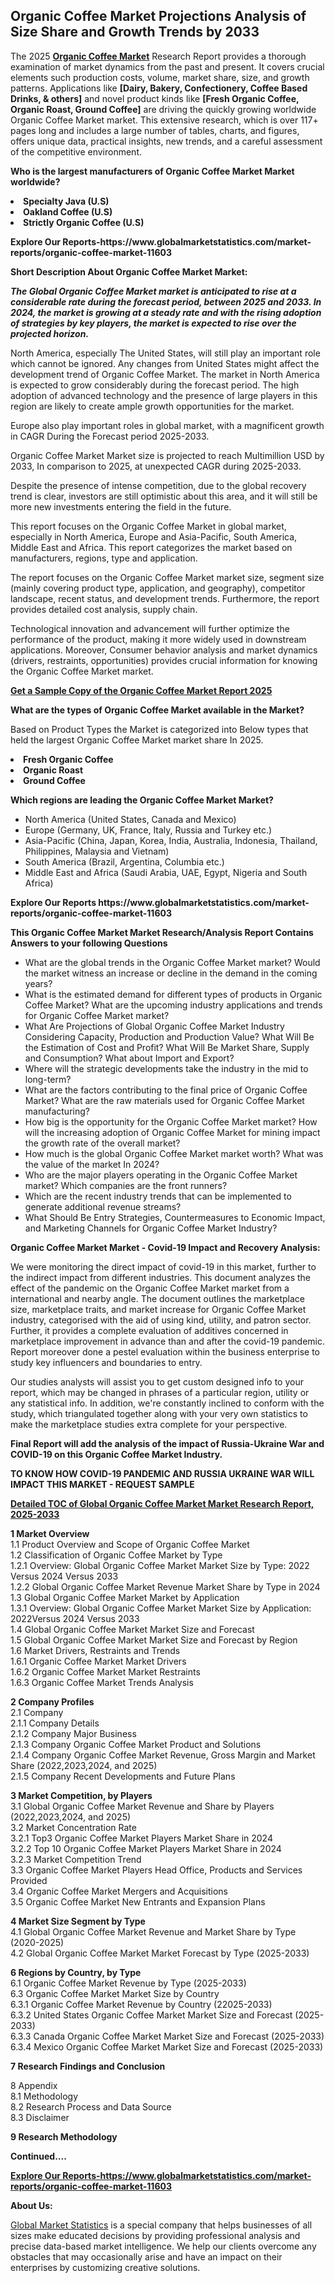 <h2>Organic Coffee Market Projections Analysis of Size Share and Growth Trends by 2033</h2><p>The 2025 <strong><a href="https://www.globalmarketstatistics.com/market-reports/organic-coffee-market-11603">Organic Coffee Market</a></strong> Research Report provides a thorough examination of market dynamics from the past and present. It covers crucial elements such production costs, volume, market share, size, and growth patterns. Applications like <strong>[Dairy, Bakery, Confectionery, Coffee Based Drinks, & others]</strong> and novel product kinds like <strong>[Fresh Organic Coffee, Organic Roast, Ground Coffee]</strong> are driving the quickly growing worldwide Organic Coffee Market market. This extensive research, which is over 117+ pages long and includes a large number of tables, charts, and figures, offers unique data, practical insights, new trends, and a careful assessment of the competitive environment.</p> <p><strong>Who is the largest manufacturers of Organic Coffee Market Market worldwide?</strong></p> <p><strong><li>Specialty Java (U.S)<li>Oakland Coffee (U.S)<li>Strictly Organic Coffee (U.S)</strong></p> <p><strong>Explore Our Reports-https://www.globalmarketstatistics.com/market-reports/organic-coffee-market-11603</strong></p> <p><strong>Short Description About Organic Coffee Market Market:</strong></p> <p><strong><em>The Global Organic Coffee Market market is anticipated to rise at a considerable rate during the forecast period, between 2025 and 2033. In 2024, the market is growing at a steady rate and with the rising adoption of strategies by key players, the market is expected to rise over the projected horizon.</em></strong></p> <p>North America, especially The United States, will still play an important role which cannot be ignored. Any changes from United States might affect the development trend of Organic Coffee Market. The market in North America is expected to grow considerably during the forecast period. The high adoption of advanced technology and the presence of large players in this region are likely to create ample growth opportunities for the market.</p> <p>Europe also play important roles in global market, with a magnificent growth in CAGR During the Forecast period 2025-2033.</p> <p>Organic Coffee Market Market size is projected to reach Multimillion USD by 2033, In comparison to 2025, at unexpected CAGR during 2025-2033.</p> <p>Despite the presence of intense competition, due to the global recovery trend is clear, investors are still optimistic about this area, and it will still be more new investments entering the field in the future.</p> <p>This report focuses on the Organic Coffee Market in global market, especially in North America, Europe and Asia-Pacific, South America, Middle East and Africa. This report categorizes the market based on manufacturers, regions, type and application.</p> <p>The report focuses on the Organic Coffee Market market size, segment size (mainly covering product type, application, and geography), competitor landscape, recent status, and development trends. Furthermore, the report provides detailed cost analysis, supply chain.</p> <p>Technological innovation and advancement will further optimize the performance of the product, making it more widely used in downstream applications. Moreover, Consumer behavior analysis and market dynamics (drivers, restraints, opportunities) provides crucial information for knowing the Organic Coffee Market market.</p> <p><strong><a href="https://www.globalmarketstatistics.com/market-reports/organic-coffee-market-11603">Get a Sample Copy of the Organic Coffee Market Report 2025</a></strong></p> <p><strong>What are the types of Organic Coffee Market available in the Market?</strong></p> <p>Based on Product Types the Market is categorized into Below types that held the largest Organic Coffee Market market share In 2025.</p> <p><strong><li>Fresh Organic Coffee<li>Organic Roast<li>Ground Coffee</strong></p> <p><strong>Which regions are leading the Organic Coffee Market Market?</strong></p> <ul> <li>North America (United States, Canada and Mexico)</li> <li>Europe (Germany, UK, France, Italy, Russia and Turkey etc.)</li> <li>Asia-Pacific (China, Japan, Korea, India, Australia, Indonesia, Thailand, Philippines, Malaysia and Vietnam)</li> <li>South America (Brazil, Argentina, Columbia etc.)</li> <li>Middle East and Africa (Saudi Arabia, UAE, Egypt, Nigeria and South Africa)</li> </ul> <p><strong>Explore Our Reports https://www.globalmarketstatistics.com/market-reports/organic-coffee-market-11603</strong></p> <p><strong>This Organic Coffee Market Market Research/Analysis Report Contains Answers to your following Questions</strong></p> <ul> <li>What are the global trends in the Organic Coffee Market market? Would the market witness an increase or decline in the demand in the coming years?</li> <li>What is the estimated demand for different types of products in Organic Coffee Market? What are the upcoming industry applications and trends for Organic Coffee Market market?</li> <li>What Are Projections of Global Organic Coffee Market Industry Considering Capacity, Production and Production Value? What Will Be the Estimation of Cost and Profit? What Will Be Market Share, Supply and Consumption? What about Import and Export?</li> <li>Where will the strategic developments take the industry in the mid to long-term?</li> <li>What are the factors contributing to the final price of Organic Coffee Market? What are the raw materials used for Organic Coffee Market manufacturing?</li> <li>How big is the opportunity for the Organic Coffee Market market? How will the increasing adoption of Organic Coffee Market for mining impact the growth rate of the overall market?</li> <li>How much is the global Organic Coffee Market market worth? What was the value of the market In 2024?</li> <li>Who are the major players operating in the Organic Coffee Market market? Which companies are the front runners?</li> <li>Which are the recent industry trends that can be implemented to generate additional revenue streams?</li> <li>What Should Be Entry Strategies, Countermeasures to Economic Impact, and Marketing Channels for Organic Coffee Market Industry?</li> </ul> <p><strong>Organic Coffee Market Market - Covid-19 Impact and Recovery Analysis:</strong></p> <p>We were monitoring the direct impact of covid-19 in this market, further to the indirect impact from different industries. This document analyzes the effect of the pandemic on the Organic Coffee Market market from a international and nearby angle. The document outlines the marketplace size, marketplace traits, and market increase for Organic Coffee Market industry, categorised with the aid of using kind, utility, and patron sector. Further, it provides a complete evaluation of additives concerned in marketplace improvement in advance than and after the covid-19 pandemic. Report moreover done a pestel evaluation within the business enterprise to study key influencers and boundaries to entry.</p> <p>Our studies analysts will assist you to get custom designed info to your report, which may be changed in phrases of a particular region, utility or any statistical info. In addition, we're constantly inclined to conform with the study, which triangulated together along with your very own statistics to make the marketplace studies extra complete for your perspective.</p> <p><strong>Final Report will add the analysis of the impact of Russia-Ukraine War and COVID-19 on this Organic Coffee Market Industry.</strong></p> <p><strong>TO KNOW HOW COVID-19 PANDEMIC AND RUSSIA UKRAINE WAR WILL IMPACT THIS MARKET - REQUEST SAMPLE</strong></p> <p><strong><a href="https://www.globalmarketstatistics.com/market-reports/organic-coffee-market-11603">Detailed TOC of Global Organic Coffee Market Market Research Report, 2025-2033</a></strong></p> <p><strong>1 Market Overview</strong><br /> 1.1 Product Overview and Scope of Organic Coffee Market<br /> 1.2 Classification of Organic Coffee Market by Type<br /> 1.2.1 Overview: Global Organic Coffee Market Market Size by Type: 2022 Versus 2024 Versus 2033<br /> 1.2.2 Global Organic Coffee Market Revenue Market Share by Type in 2024<br /> 1.3 Global Organic Coffee Market Market by Application<br /> 1.3.1 Overview: Global Organic Coffee Market Market Size by Application: 2022Versus 2024 Versus 2033<br /> 1.4 Global Organic Coffee Market Market Size and Forecast<br /> 1.5 Global Organic Coffee Market Market Size and Forecast by Region<br /> 1.6 Market Drivers, Restraints and Trends<br /> 1.6.1 Organic Coffee Market Market Drivers<br /> 1.6.2 Organic Coffee Market Market Restraints<br /> 1.6.3 Organic Coffee Market Trends Analysis</p> <p><strong>2 Company Profiles</strong><br /> 2.1 Company<br /> 2.1.1 Company Details<br /> 2.1.2 Company Major Business<br /> 2.1.3 Company Organic Coffee Market Product and Solutions<br /> 2.1.4 Company Organic Coffee Market Revenue, Gross Margin and Market Share (2022,2023,2024, and 2025)<br /> 2.1.5 Company Recent Developments and Future Plans</p> <p><strong>3 Market Competition, by Players</strong><br /> 3.1 Global Organic Coffee Market Revenue and Share by Players (2022,2023,2024, and 2025)<br /> 3.2 Market Concentration Rate<br /> 3.2.1 Top3 Organic Coffee Market Players Market Share in 2024<br /> 3.2.2 Top 10 Organic Coffee Market Players Market Share in 2024<br /> 3.2.3 Market Competition Trend<br /> 3.3 Organic Coffee Market Players Head Office, Products and Services Provided<br /> 3.4 Organic Coffee Market Mergers and Acquisitions<br /> 3.5 Organic Coffee Market New Entrants and Expansion Plans</p> <p><strong>4 Market Size Segment by Type</strong><br /> 4.1 Global Organic Coffee Market Revenue and Market Share by Type (2020-2025)<br /> 4.2 Global Organic Coffee Market Market Forecast by Type (2025-2033)</p> <p><strong>6 Regions by Country, by Type</strong><br /> 6.1 Organic Coffee Market Revenue by Type (2025-2033)<br /> 6.3 Organic Coffee Market Market Size by Country<br /> 6.3.1 Organic Coffee Market Revenue by Country (22025-2033)<br /> 6.3.2 United States Organic Coffee Market Market Size and Forecast (2025-2033)<br /> 6.3.3 Canada Organic Coffee Market Market Size and Forecast (2025-2033)<br /> 6.3.4 Mexico Organic Coffee Market Market Size and Forecast (2025-2033)</p> <p><strong>7 Research Findings and Conclusion</strong></p> <p>8 Appendix<br /> 8.1 Methodology<br /> 8.2 Research Process and Data Source<br /> 8.3 Disclaimer</p> <p><strong>9 Research Methodology</strong></p> <p><strong>Continued&hellip;.</strong></p> <p><strong><a href="https://www.globalmarketstatistics.com/market-reports/organic-coffee-market-11603">Explore Our Reports-https://www.globalmarketstatistics.com/market-reports/organic-coffee-market-11603</a></strong></p> <p><strong>About Us:</strong></p> <p><a href="https://www.globalmarketstatistics.com/">Global Market Statistics</a> is a special company that helps businesses of all sizes make educated decisions by providing professional analysis and precise data-based market intelligence. We help our clients overcome any obstacles that may occasionally arise and have an impact on their enterprises by customizing creative solutions.</p>
